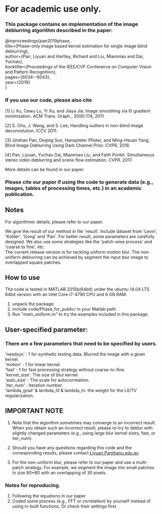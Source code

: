 # For academic use only.
### This package contains an implementation of the image deblurring algorithm described in the paper: 

@inproceedings{pan2019phase,  
    title={Phase-only image based kernel estimation for single image blind deblurring},         
    author={Pan, Liyuan and Hartley, Richard and Liu, Miaomiao and Dai, Yuchao},    
    booktitle={Proceedings of the IEEE/CVF Conference on Computer Vision and Pattern Recognition},      
    pages={6034--6043},     
    year={2019}     
} 

### If you use our code, please also cite 
  [1] Li Xu, Cewu Lu, Yi Xu, and Jiaya Jia. Image smoothing via l0 gradient minimization. ACM Trans. Graph., 30(6):174, 2011     
  
  [2] S. Cho, J. Wang, and S. Lee, Handling outliers in non-blind image deconvolution. ICCV 2011.           
  
  [3] Jinshan Pan, Deqing Sun, Hanspteter Pfister, and Ming-Hsuan Yang, Blind Image Deblurring Using Dark Channel Prior. CVPR, 2016.      
  
  [4] Pan, Liyuan,  Yuchao Dai, Miaomiao Liu, and Fatih Porikli. Simultaneous stereo video deblurring and scene flow estimation. CVPR. 2017.     
      
More details can be found in our paper.  

### Please cite our paper if using the code to generate data (e.g., images, tables of processing times, etc.) in an academic publication.

Notes 
----------------
For algorithmic details, please refer to our paper.     

We give the result of our method in file 'result'. Include dataset from 'Levin', 'Kohler', 'Gong' and 'Pan'. For better result, some parameters are carefully designed. We also use some strategies like the 'patch-wise process' and 'coarse to fine', etc.         
The current release version is for tackling uniform motion blur. The non-uniform deblurring can be achieved by segment the input blur image to overlapped square patches.    


How to use
----------------
The code is tested in MATLAB 2015b(64bit) under the ubuntu 14.04 LTS 64bit version with an Intel Core i7-4790 CPU and 6 GB RAM.

1. unpack the package.      
2. include code/Phase_for_public/ in your Matlab path.      
3. Run "main_uniform.m" to try the examples included in this package.     

User-specified parameter:
----------------
### There are a few parameters that need to be specified by users.

'needsys'    :   1 for synthetic testing data. Blurred the image with a given kernel.     
'motion'     :   1 for linear kernal.       
'fast'       :   1 for fast processing strategy without coarse-to-fine.       
'kernel_size':   The size of blur kernel.       
'auto_size'  :   The scale for autocorrelation.           
'iter_num'   :   Iteration number.          
'lambda_grad' & lambda_l0 & lambda_tv: the weight for the L0/TV regularization.         

IMPORTANT NOTE 
----------------
1. Note that the algorithm sometimes may converge to an incorrect result. When you obtain such an incorrect result, please re-try to  deblur with slightly changed parameters (e.g., using large blur kernel sizes, fast, or iter_num).  

2. Should you have any questions regarding this code and the corresponding results, please contact Liyuan.Pan@anu.edu.au

3. For the non-uniform blur, please refer to our paper and use a multi-patch strategy. For example, we segment the image into small patches in size 80*80 with an overlapping of 30 pixels.

### Notes for reproducing. 
1. Following the equations in our paper
2. Coded some process (e.g., FFT or correlation) by yourself instead of using in-built functions. Or check their settings first.
